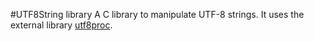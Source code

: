 #UTF8String library
A C library to manipulate UTF-8 strings. It uses the external library [utf8proc](https://github.com/JuliaLang/utf8proc).
